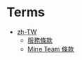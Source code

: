 # Terms

* [zh-TW](./Terms/zh-TW)
  * [服務條款](./Terms/zh-TW/服務條款.md)
  * [Mine Team 條款](./Terms/zh-TW/Mine%20Team%20條款.md.md)
    
